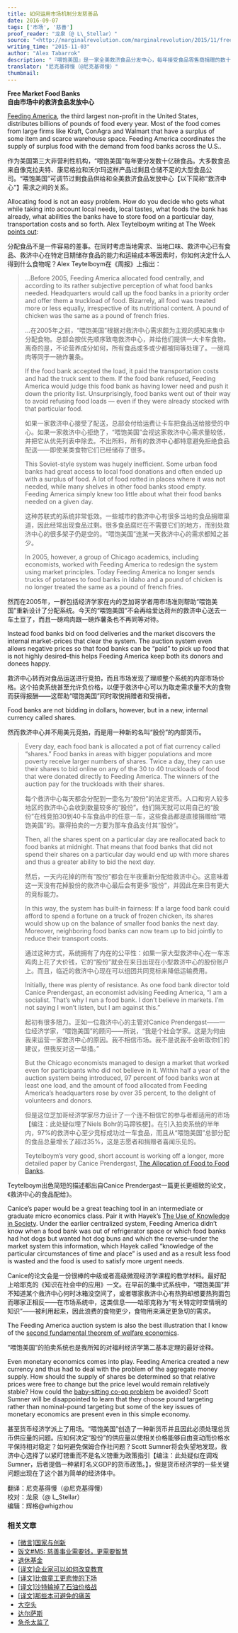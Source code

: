 ```yaml
---
title: 如何运用市场机制分发慈善品
date: 2016-09-07
tags: ['市场', '慈善']
proof_reader: "龙泉（@ L\_Stellar）"
source: "<http://marginalrevolution.com/marginalrevolution/2015/11/free-market-food-banks.html>"
writing_time: "2015-11-03"
author: "Alex Tabarrok"
description: "『喂饱美国』是一家全美救济食品分发中心，每年接受食品零售商捐赠的数十亿磅过剩食品，并分发给各地救济所，他们面临的一个难题是，如何决定每天该往哪儿发些什么，才能让救济品到达最需要它的地方，而正如哈耶克阐明的，这恰好是价格机制所解决的信息难题。"
translator: "尼克基得慢（@尼克基得慢）"
thumbnail:
---
```


**Free Market Food Banks**  
**自由市场中的救济食品发放中心**

[Feeding America](http://www.feedingamerica.org/), the third largest non-profit in the United States, distributes billions of pounds of food every year. Most of the food comes from large firms like Kraft, ConAgra and Walmart that have a surplus of some item and scarce warehouse space. Feeding America coordinates the supply of surplus food with the demand from food banks across the U.S..

作为美国第三大非营利性机构，“喂饱美国”每年要分发数十亿磅食品。大多数食品来自像克拉夫特、康尼格拉和沃尔玛这样产品过剩且仓储不足的大型食品公司。“喂饱美国”可调节过剩食品供给和全美救济食品发放中心【以下简称“救济中心”】需求之间的关系。

Allocating food is not an easy problem. How do you decide who gets what while taking into account local needs, local tastes, what foods the bank has already, what abilities the banks have to store food on a particular day, transportation costs and so forth. Alex Teytelboym writing at The Week [points out](http://theweek.com/articles/580341/what-happens-when-americas-sovietstyle-food-banks-embrace-freemarket-economics):

分配食品不是一件容易的差事。在同时考虑当地需求、当地口味、救济中心已有食品、救济中心在特定日期储存食品的能力和运输成本等因素时，你如何决定什么人得到什么食物呢？Alex Teytelboym在《周报》上指出：


> …Before 2005, Feeding America allocated food centrally, and according to its rather subjective perception of what food banks needed. Headquarters would call up the food banks in a priority order and offer them a truckload of food. Bizarrely, all food was treated more or less equally, irrespective of its nutritional content. A pound of chicken was the same as a pound of french fries.
> 
>  …在2005年之前，“喂饱美国”根据对救济中心需求颇为主观的感知来集中分配食物。总部会按优先顺序致电救济中心，并给他们提供一大卡车食物。离奇的是，不论营养成分如何，所有食品或多或少都被同等处理了。一磅鸡肉等同于一磅炸薯条。
> 
>  If the food bank accepted the load, it paid the transportation costs and had the truck sent to them. If the food bank refused, Feeding America would judge this food bank as having lower need and push it down the priority list. Unsurprisingly, food banks went out of their way to avoid refusing food loads — even if they were already stocked with that particular food.
> 
>  如果一家救济中心接受了配送，总部会付给运费让卡车把食品送给接受的中心。如果一家救济中心拒绝了，“喂饱美国”会视这家救济中心需求量较低，并把它从优先列表中除去。不出所料，所有的救济中心都特意避免拒绝食品配送——即使某类食物它们已经储存了很多。
> 
>  This Soviet-style system was hugely inefficient. Some urban food banks had great access to local food donations and often ended up with a surplus of food. A lot of food rotted in places where it was not needed, while many shelves in other food banks stood empty. Feeding America simply knew too little about what their food banks needed on a given day.
> 
>  这种苏联式的系统非常低效。一些城市的救济中心有很多当地的食品捐赠渠道，因此经常出现食品过剩。很多食品腐烂在不需要它们的地方，而别处救济中心的很多架子仍是空的。“喂饱美国”连某一天救济中心的需求都知之甚少。
> 
>  In 2005, however, a group of Chicago academics, including economists, worked with Feeding America to redesign the system using market principles. Today Feeding America no longer sends trucks of potatoes to food banks in Idaho and a pound of chicken is no longer treated the same as a pound of french fries.

然而在2005年，一群包括经济学家在内的芝加哥学者用市场准则帮助“喂饱美国”重新设计了分配系统。今天的“喂饱美国”不会再给爱达荷州的救济中心送去一车土豆了，而且一磅鸡肉跟一磅炸薯条也不再同等对待。

Instead food banks bid on food deliveries and the market discovers the internal market-prices that clear the system. The auction system even allows negative prices so that food banks can be “paid” to pick up food that is not highly desired–this helps Feeding America keep both its donors and donees happy.

救济中心转而对食品运送进行竞拍，而且市场发现了理顺整个系统的内部市场价格。这个拍卖系统甚至允许负价格，以便于救济中心可以为取走需求量不大的食物而获得报酬——这帮助“喂饱美国”同时取悦捐赠者和受捐者。

Food banks are not bidding in dollars, however, but in a new, internal currency called shares.

然而救济中心并不用美元竞拍，而是用一种新的名叫“股份”的内部货币。


> Every day, each food bank is allocated a pot of fiat currency called “shares.” Food banks in areas with bigger populations and more poverty receive larger numbers of shares. Twice a day, they can use their shares to bid online on any of the 30 to 40 truckloads of food that were donated directly to Feeding America. The winners of the auction pay for the truckloads with their shares.
> 
>  每个救济中心每天都会分配到一壶名为“股份”的法定货币。人口和穷人较多地区的救济中心会收到数量较多的“股份”。他们隔天就可以用自己的“股份”在线竞拍30到40卡车食品中的任意一车，这些食品都是直接捐赠给“喂饱美国”的。赢得拍卖的一方要为那车食品支付其“股份”。
> 
>  Then, all the shares spent on a particular day are reallocated back to food banks at midnight. That means that food banks that did not spend their shares on a particular day would end up with more shares and thus a greater ability to bid the next day.
> 
>  然后，一天内花掉的所有“股份”都会在半夜重新分配给救济中心。这意味着这一天没有花掉股份的救济中心最后会有更多“股份”，并因此在来日有更大的竞标能力。
> 
>  In this way, the system has built-in fairness: If a large food bank could afford to spend a fortune on a truck of frozen chicken, its shares would show up on the balance of smaller food banks the next day. Moreover, neighboring food banks can now team up to bid jointly to reduce their transport costs.
> 
>  通过这种方式，系统拥有了内在的公平性：如果一家大型救济中心在一车冻鸡肉上花了大价钱，它的“股份”就会在来日出现在小型救济中心的股份账户上。而且，临近的救济中心现在可以组团共同竞标来降低运输费用。
> 
>  Initially, there was plenty of resistance. As one food bank director told Canice Prendergast, an economist advising Feeding America, “I am a socialist. That’s why I run a food bank. I don’t believe in markets. I’m not saying I won’t listen, but I am against this.”
> 
>  起初有很多阻力。正如一位救济中心的主管对Canice Prendergast——一位经济学家，“喂饱美国”的顾问——所说，“我是个社会学家。这是为何由我来运营一家救济中心的原因。我不相信市场。我不是说我不会听取你们的建议，但我反对这一举措。”
> 
>  But the Chicago economists managed to design a market that worked even for participants who did not believe in it. Within half a year of the auction system being introduced, 97 percent of food banks won at least one load, and the amount of food allocated from Feeding America’s headquarters rose by over 35 percent, to the delight of volunteers and donors.
> 
>  但是这位芝加哥经济学家尽力设计了一个连不相信它的参与者都适用的市场【编注：此处疑似埋了Niels Bohr的马蹄铁梗】。在引入拍卖系统的半年内，97%的救济中心至少竞标成功过一车食品，而且从“喂饱美国”总部分配的食品总量增长了超过35%，这是志愿者和捐赠者喜闻乐见的。
> 
>  Teytelboym’s very good, short account is working off a longer, more detailed paper by Canice Prendergast, [The Allocation of Food to Food Banks](http://conference.nber.org/confer/2015/MDf15/Prendergast.pdf).

Teytelboym出色简短的描述都出自Canice Prendergast一篇更长更细致的论文，《救济中心的食品配给》。

Canice’s paper would be a great teaching tool in an intermediate or graduate micro economics class. Pair it with Hayek’s [The Use of Knowledge in Society](http://www.jstor.org/stable/1809376). Under the earlier centralized system, Feeding America didn’t know when a food bank was out of refrigerator space or which food banks had hot dogs but wanted hot dog buns and which the reverse–under the market system this information, which Hayek called “knowledge of the particular circumstances of time and place” is used and as a result less food is wasted and the food is used to satisfy more urgent needs.

Canice的论文会是一份很棒的中级或者高级微观经济学课程的教学材料。最好配上哈耶克的《知识在社会中的应用》一文。在早前的集中式系统中，“喂饱美国”并不知道某个救济中心何时冰箱没空间了，或者哪家救济中心有热狗却想要热狗面包而哪家正相反——在市场系统中，这类信息——哈耶克称为“有关特定时空情境的知识”——被利用起来，因此浪费的食物更少，食物用来满足更急切的需求。

The Feeding America auction system is also the best illustration that I know of the [second fundamental theorem of welfare economics](https://en.wikipedia.org/wiki/Fundamental_theorems_of_welfare_economics).

“喂饱美国”的拍卖系统也是我所知的对福利经济学第二基本定理的最好诠释。

Even monetary economics comes into play. Feeding America created a new currency and thus had to deal with the problem of the aggregate money supply. How should the supply of shares be determined so that relative prices were free to change but the price level would remain relatively stable? How could the [baby-sitting co-op problem](http://www.slate.com/articles/business/the_dismal_science/1998/08/babysitting_the_economy.html) be avoided? Scott Sumner will be disappointed to learn that they choose pound targeting rather than nominal-pound targeting but some of the key issues of monetary economics are present even in this simple economy.

甚至货币经济学派上了用场。“喂饱美国”创造了一种新货币并且因此必须处理总货币供应量的问题。应如何决定“股份”的供应量以使相关价格能够自由变动而价格水平保持相对稳定？如何避免保姆合作社问题？Scott Sumner将会失望地发现，救济中心选择了以紧盯镑重而不是名义镑重为政策指引【编注：此处疑似在调戏Sumner，后者提倡一种紧盯名义GDP的货币政策。】，但是货币经济学的一些关键问题出现在了这个甚为简单的经济体中。


翻译：尼克基得慢（@尼克基得慢）  
校对：龙泉（@ L\_Stellar）  
编辑：辉格@whigzhou


### 相关文章

* [[微言]国家与创新](https://headsalon.org/archives/4071.html "[微言]国家与创新")
* [饭文#M5: 慈善事业需要钱，更需要智慧](https://headsalon.org/archives/717.html "饭文#M5: 慈善事业需要钱，更需要智慧")
* [退休基金](https://headsalon.org/archives/7795.html "退休基金")
* [[译文]企业家可以如何改变教育](https://headsalon.org/archives/7525.html "[译文]企业家可以如何改变教育")
* [[译文]比做童工更悲惨的下场](https://headsalon.org/archives/7520.html "[译文]比做童工更悲惨的下场")
* [[译文]沙特输掉了石油价格战](https://headsalon.org/archives/7249.html "[译文]沙特输掉了石油价格战")
* [[译文]那些本可避免的痛苦](https://headsalon.org/archives/7164.html "[译文]那些本可避免的痛苦")
* [大空头](https://headsalon.org/archives/7195.html "大空头")
* [达尔萨斯](https://headsalon.org/archives/7156.html "达尔萨斯")
* [急杀太监了](https://headsalon.org/archives/7138.html "急杀太监了")
